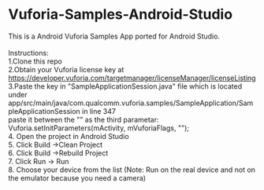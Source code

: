 # Vuforia-Samples-Android-Studio
This is a Android Vuforia Samples App ported for Android Studio.<br />
<br />
Instructions:<br />
1.Clone this repo<br />
2.Obtain your Vuforia license key at https://developer.vuforia.com/targetmanager/licenseManager/licenseListing<br />
3.Paste the key in "SampleApplicationSession.java" file which is located under<br /> app/src/main/java/com.qualcomm.vuforia.samples/SampleApplication/SampleApplicationSession in line 347<br />
  paste it between the "" as the third parametar: <br />
  Vuforia.setInitParameters(mActivity, mVuforiaFlags, "");<br />
4. Open the project in Android Studio<br />
5. Click Build ->Clean Project<br />
6. Click Build ->Rebuild Project<br />
7. Click Run -> Run <br />
8. Choose your device from the list (Note: Run on the real device and not on the emulator because you need a camera)<br />

